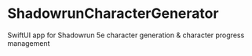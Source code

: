 # ShadowrunCharacterGenerator
SwiftUI app for Shadowrun 5e character generation &amp; character progress management
